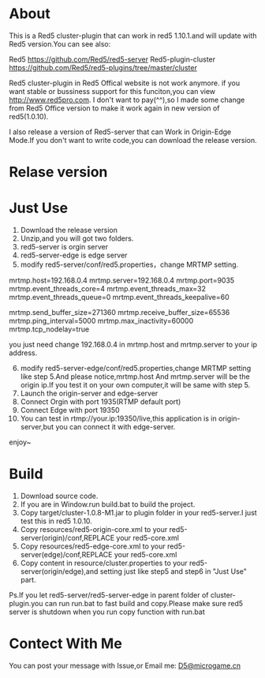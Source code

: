 
# About
This is a Red5 cluster-plugin that can work in red5 1.10.1.and will update with Red5 version.You can see also:

Red5 https://github.com/Red5/red5-server
Red5-plugin-cluster https://github.com/Red5/red5-plugins/tree/master/cluster

Red5 cluster-plugin in Red5 Offical website is not work anymore. if you want stable or bussiness support for this funciton,you can view http://www.red5pro.com.
I don't want to pay(^^),so I made some change from Red5 Office version to make it work again in new version of red5(1.0.10).

I also release a version of Red5-server that can Work in Origin-Edge Mode.If you don't want to write code,you can download the release version.

# Relase version


# Just Use

1. Download the release version
2. Unzip,and you will got two folders.
3. red5-server is orgin server
4. red5-server-edge is edge server
5. modify red5-server/conf/red5.properties，change MRTMP setting.

mrtmp.host=192.168.0.4
mrtmp.server=192.168.0.4
mrtmp.port=9035
mrtmp.event_threads_core=4
mrtmp.event_threads_max=32
mrtmp.event_threads_queue=0
mrtmp.event_threads_keepalive=60

mrtmp.send_buffer_size=271360
mrtmp.receive_buffer_size=65536
mrtmp.ping_interval=5000
mrtmp.max_inactivity=60000
mrtmp.tcp_nodelay=true

you just need change 192.168.0.4 in mrtmp.host and mrtmp.server to your ip address.

6. modify red5-server-edge/conf/red5.properties,change MRTMP setting like step 5.And please notice,mrtmp.host And mrtmp.server will be the origin ip.If you test it on your own computer,it will be same with step 5.
7. Launch the origin-server and edge-server
8. Connect Orgin with port 1935(RTMP default port)
9. Connect Edge with port 19350
10. You can test in rtmp://your.ip:19350/live,this application is in origin-server,but you can connect it with edge-server.

enjoy~

# Build

1. Download source code.
2. If you are in Window.run build.bat to build the project.
3. Copy target/cluster-1.0.8-M1.jar to plugin folder in your red5-server.I just test this in red5 1.0.10.
4. Copy resources/red5-origin-core.xml to your red5-server(origin)/conf,REPLACE your red5-core.xml
5. Copy resources/red5-edge-core.xml to your red5-server(edge)/conf,REPLACE your red5-core.xml
6. Copy content in resource/cluster.properties to your red5-server(origin/edge),and setting just like step5 and step6 in "Just Use" part.

Ps.If you let red5-server/red5-server-edge in parent folder of cluster-plugin.you can run run.bat to fast build and copy.Please make sure red5 server is shutdown when you run copy function with run.bat

# Contect With Me

You can post your message with Issue,or Email me: D5@microgame.cn
